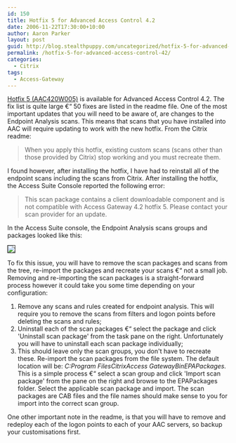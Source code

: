 ```yaml
---
id: 150
title: Hotfix 5 for Advanced Access Control 4.2
date: 2006-11-22T17:30:00+10:00
author: Aaron Parker
layout: post
guid: http://blog.stealthpuppy.com/uncategorized/hotfix-5-for-advanced-access-control-42
permalink: /hotfix-5-for-advanced-access-control-42/
categories:
  - Citrix
tags:
  - Access-Gateway
---
```

[Hotfix 5 (AAC420W005)](http://support.citrix.com/article/CTX110946) is available for Advanced Access Control 4.2. The fix list is quite large €“ 50 fixes are listed in the readme file. One of the most important updates that you will need to be aware of, are changes to the Endpoint Analysis scans. This means that scans that you have installed into AAC will require updating to work with the new hotfix. From the Citrix readme:

> When you apply this hotfix, existing custom scans (scans other than those provided by Citrix) stop working and you must recreate them.

I found however, after installing the hotfix, I have had to reinstall all of the endpoint scans including the scans from Citrix. After installing the hotfix, the Access Suite Console reported the following error:

> This scan package contains a client downloadable component and is not compatible with Access Gateway 4.2 hotfix 5. Please contact your scan provider for an update.

In the Access Suite console, the Endpoint Analysis scans groups and packages looked like this:

<img border="1" src="{{site.baseurl}}.com/media/2006/11/1000.14.193.EndpointAnalysis.png" /> 

To fix this issue, you will have to remove the scan packages and scans from the tree, re-import the packages and recreate your scans €“ not a small job. Removing and re-importing the scan packages is a straight-forward process however it could take you some time depending on your configuration:

  1. Remove any scans and rules created for endpoint analysis. This will require you to remove the scans from filters and logon points before deleting the scans and rules;
  2. Uninstall each of the scan packages €“ select the package and click 'Uninstall scan package' from the task pane on the right. Unfortunately you will have to uninstall each scan package individually;
  3. This should leave only the scan groups, you don't have to recreate these. Re-import the scan packages from the file system. The default location will be: _C:Program FilesCitrixAccess GatewayBinEPAPackages._ This is a simple process €“ select a scan group and click 'Import scan package' from the pane on the right and browse to the EPAPackages folder. Select the applicable scan package and import. The scan packages are CAB files and the file names should make sense to you for import into the correct scan group.

One other important note in the readme, is that you will have to remove and redeploy each of the logon points to each of your AAC servers, so backup your customisations first.